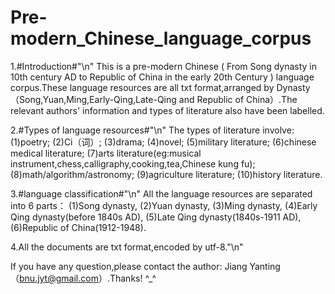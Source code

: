 # Pre-modern_Chinese_language_corpus

1.#Introduction#"\n"
  This is a pre-modern Chinese ( From Song dynasty in 10th century AD to Republic of China in the early 20th Century ) language corpus.These language resources are all txt format,arranged by Dynasty（Song,Yuan,Ming,Early-Qing,Late-Qing and Republic of China）.The relevant authors' information and types of literature also have been labelled. 

2.#Types of language resources#"\n"
  The types of literature involve: 
  (1)poetry;
  (2)Ci（词）;
  (3)drama;
  (4)novel;
  (5)military literature;
  (6)chinese medical literature;
  (7)arts literature(eg:musical instrument,chess,calligraphy,cooking,tea,Chinese kung fu); 
  (8)math/algorithm/astronomy;
  (9)agriculture literature;
  (10)history literature.

3.#language classification#"\n"
  All the language resources are separated into 6 parts：
  (1)Song dynasty,
  (2)Yuan dynasty,
  (3)Ming dynasty,
  (4)Early Qing dynasty(before 1840s AD),
  (5)Late Qing dynasty(1840s-1911 AD),
  (6)Republic of China(1912-1948).
  

4.All the documents are txt format,encoded by utf-8."\n"

  If you have any question,please contact the author: Jiang Yanting（bnu.jyt@gmail.com）.Thanks! ^_^
